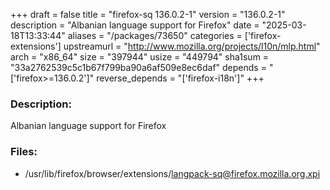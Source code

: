 +++
draft = false
title = "firefox-sq 136.0.2-1"
version = "136.0.2-1"
description = "Albanian language support for Firefox"
date = "2025-03-18T13:33:44"
aliases = "/packages/73650"
categories = ['firefox-extensions']
upstreamurl = "http://www.mozilla.org/projects/l10n/mlp.html"
arch = "x86_64"
size = "397944"
usize = "449794"
sha1sum = "33a2762539c5c1b67f799ba90a6af509e8ec6daf"
depends = "['firefox>=136.0.2']"
reverse_depends = "['firefox-i18n']"
+++
### Description: 
Albanian language support for Firefox

### Files: 
* /usr/lib/firefox/browser/extensions/langpack-sq@firefox.mozilla.org.xpi
